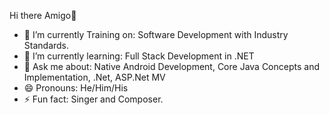 Hi there Amigo👋

- 🔭 I’m currently Training on: Software Development with Industry Standards. 
- 🌱 I’m currently learning: Full Stack Development in .NET
- 💬 Ask me about: Native Android Development, Core Java Concepts and Implementation, .Net, ASP.Net MV
- 😄 Pronouns: He/Him/His
- ⚡ Fun fact: Singer and Composer.
